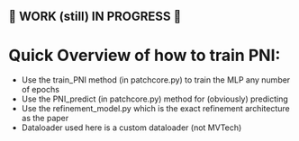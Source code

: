 ## 🚧 WORK (still) IN PROGRESS 🚧

# Quick Overview of how to train PNI:
- Use the train_PNI method (in patchcore.py) to train the MLP any number of epochs
- Use the PNI_predict (in patchcore.py) method for (obviously) predicting
- Use the refinement_model.py which is the exact refinement architecture as the paper
- Dataloader used here is a custom dataloader (not MVTech)
